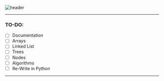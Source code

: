 ![header](https://capsule-render.vercel.app/api?type=rect&color=auto&text=Data%20structure%20in%20Python&fontSize=30)

---
### TO-DO:
- [ ] Documentation
- [ ] Arrays
- [ ] Linked List
- [ ] Trees
- [ ] Nodes
- [ ] Algorithms
- [ ] Re-Write in Python
---
